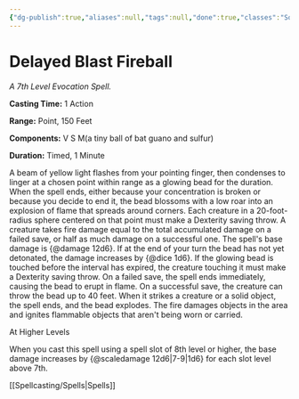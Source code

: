 ```yaml
---
{"dg-publish":true,"aliases":null,"tags":null,"done":true,"classes":"Sorcerer, Wizard,","spellLevel":7,"school":"Evocation","source":"PHB","permalink":"/spells/delayed-blast-fireball/","dgHomeLink":false,"dgPassFrontmatter":true}
---
```


# Delayed Blast Fireball
*A 7th Level Evocation Spell.*

**Casting Time:** 1 Action

**Range:** Point, 150 Feet

**Components:** V S M(a tiny ball of bat guano and sulfur)

**Duration:** Timed, 1 Minute

A beam of yellow light flashes from your pointing finger, then condenses to linger at a chosen point within range as a glowing bead for the duration. When the spell ends, either because your concentration is broken or because you decide to end it, the bead blossoms with a low roar into an explosion of flame that spreads around corners. Each creature in a 20-foot-radius sphere centered on that point must make a Dexterity saving throw. A creature takes fire damage equal to the total accumulated damage on a failed save, or half as much damage on a successful one.
The spell's base damage is {@damage 12d6}. If at the end of your turn the bead has not yet detonated, the damage increases by {@dice 1d6}.
If the glowing bead is touched before the interval has expired, the creature touching it must make a Dexterity saving throw. On a failed save, the spell ends immediately, causing the bead to erupt in flame. On a successful save, the creature can throw the bead up to 40 feet. When it strikes a creature or a solid object, the spell ends, and the bead explodes.
The fire damages objects in the area and ignites flammable objects that aren't being worn or carried.

At Higher Levels

When you cast this spell using a spell slot of 8th level or higher, the base damage increases by {@scaledamage 12d6|7-9|1d6} for each slot level above 7th.

[[Spellcasting/Spells|Spells]]